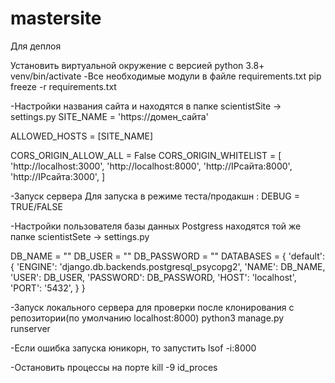 # mastersite
Для деплоя

Установить виртуальной окружение с версией python 3.8+
venv/bin/activate
-Все необходимые модули в файле requirements.txt pip freeze -r requirements.txt

-Настройки названия сайта и находятся в папке 
scientistSite -> settings.py
SITE_NAME = 'https://домен_сайта'

ALLOWED_HOSTS = [SITE_NAME]

CORS_ORIGIN_ALLOW_ALL = False
CORS_ORIGIN_WHITELIST = [
      'http://localhost:3000',
        'http://localhost:8000',
        'http://IPсайта:8000',
        'http://IPсайта:3000',
]

-Запуск сервера Для запуска в режиме теста/продакшн : DEBUG = TRUE/FALSE

-Настройки пользователя базы данных Postgress находятся той же папке
scientistSete -> settings.py

DB_NAME = ""
DB_USER = ""
DB_PASSWORD = ""
DATABASES = {
    'default': {
        'ENGINE': 'django.db.backends.postgresql_psycopg2',
        'NAME': DB_NAME,
        'USER': DB_USER,
        'PASSWORD': DB_PASSWORD,
        'HOST': 'localhost',
        'PORT': '5432',
    }
}

-Запуск локального сервера для проверки после клонирования с репозитории(по умолчанию localhost:8000) python3 manage.py runserver


-Если ошибка запуска юникорн, то запустить  lsof -i:8000

-Остановить процессы на порте kill -9 id_proces




